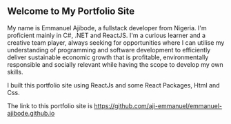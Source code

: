 ## Welcome to My Portfolio Site

My name is Emmanuel Ajibode, a fullstack developer from Nigeria. I'm proficient mainly in C#, .NET and ReactJS. I'm a curious learner and a creative team player, always seeking for opportunities where I can utilise my understanding of programming and software development to efficiently deliver sustainable economic growth that is profitable, environmentally responsible and socially relevant while having the scope to develop my own skills.

I built this portfolio site using ReactJs and some React Packages, Html and Css.

The link to this portfolio site is https://github.com/aji-emmanuel/emmanuel-ajibode.github.io
